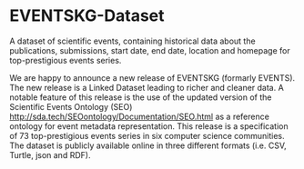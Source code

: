 # EVENTSKG-Dataset
A dataset of scientific events, containing historical data about the publications, submissions, start date, end date, location and homepage for top-prestigious events series.

  We are happy to announce a new release of EVENTSKG (formarly EVENTS). The new release is a Linked Dataset leading to richer and cleaner data. 
   A notable feature of this release is the use of the updated version of the Scientific Events Ontology (SEO) http://sda.tech/SEOontology/Documentation/SEO.html as a reference ontology for event metadata representation. 
  This release is a specification of 73 top-prestigious events series in six computer science communities. The dataset is publicly available online in three different formats (i.e. CSV, Turtle, json and RDF).
